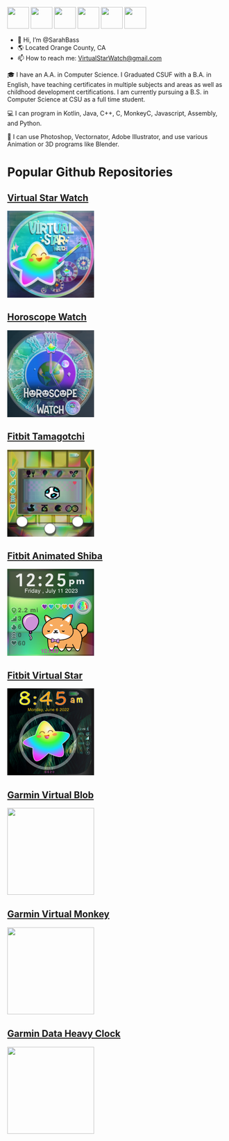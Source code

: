 
[<img src="https://sarahbass.github.io/images/facebook2x.png" width="50" height="50">](https://gallery.fitbit.com/developer/850971bc-7265-471f-81f9-608d179f4ddd)
[<img src="https://sarahbass.github.io/images/twitter2x.png" width="50" height="50">](https://github.com/SarahBass?tab=repositories)
[<img src="https://sarahbass.github.io/images/instagram2x.png" width="50" height="50">](https://www.instagram.com/virtualpetstar/)
[<img src="https://sarahbass.github.io/images/garminicon.png" width="50" height="50">](https://apps.garmin.com/en-US/developer/f94e72b2-1bb1-4ad4-80ef-a1d38cd49c2c/apps)
[<img src="https://sarahbass.github.io/images/tinycircuitslogo.png" width="50" height="50">](https://arcade.thumby.us/)
[<img src="https://sarahbass.github.io/images/googleicon.png" width="50" height="50">](https://play.google.com/store/apps/dev?id=8905289373249083173)


- 👋 Hi, I’m @SarahBass
- 🌎 Located Orange County, CA  
- 📫 How to reach me: VirtualStarWatch@gmail.com




🎓 I have an A.A. in Computer Science. I Graduated CSUF with a B.A.
in English, have teaching certificates in
multiple subjects and areas as well as childhood development certifications. I am currently
pursuing a B.S. in Computer Science at CSU as a full time student. 

💻 I can program in Kotlin, Java, C++, C, MonkeyC,
Javascript, Assembly, and Python. 

🎨 I can use Photoshop, Vectornator, Adobe Illustrator, and use various
Animation or 3D programs like Blender.

# Popular Github Repositories 

## [Virtual Star Watch](https://play.google.com/store/apps/details?id=com.academy.testwatch3)

[<img src="https://github.com/SarahBass/Android-PlayStore-Icons/blob/main/VSWatchIcon.png" width="200" height="200">](https://github.com/SarahBass/WearOS-Animated-Star-Watch)


## [Horoscope Watch](https://github.com/SarahBass/HoroscopeWatchAndroid/blob/main/README.md)

[<img src="https://github.com/SarahBass/Android-PlayStore-Icons/blob/main/HoroscopeWatch.png" width="200" height="200">](https://github.com/SarahBass/HoroscopeWatchAndroid/blob/main/README.md)

## [Fitbit Tamagotchi](https://gallery.fitbit.com/details/53f8ef1e-9c56-4699-8972-6f788f1710d1)

[<img src="https://github.com/SarahBass/Virtual-Pet-APP/raw/main/promo/Versa3_336_pixel_2%209.png" width="200" height="200">](https://github.com/SarahBass/Virtual-Pet-APP)

## [Fitbit Animated Shiba](https://gallery.fitbit.com/details/6e255398-2919-4268-9ee5-a7674c3e4637)

[<img src="https://github.com/SarahBass/VirtualPetShiba/raw/main/promo/Untitled_49%206.png" width="200" height="200">](https://github.com/SarahBass/VirtualPetShiba)

## [Fitbit Virtual Star](https://github.com/SarahBass/Season-Star-Pet-Fitbit-Clockface)

[<img src="https://github.com/SarahBass/StarWatchV3/raw/main/Versa3copy%208.png" width="200" height="200">](https://github.com/SarahBass/Season-Star-Pet-Fitbit-Clockface)

## [Garmin Virtual Blob](https://apps.garmin.com/en-US/developer/f94e72b2-1bb1-4ad4-80ef-a1d38cd49c2c/apps)

[<img src="https://services.garmin.com/appsLibraryBusinessServices_v0/rest/apps/03cb70fd-ce8f-410a-836e-94ad4648c5d8/icon/b0965b38-68fd-44e4-bea5-61debe880f50" width="200" height="200">](https://github.com/SarahBass/VirtualStarPetGarmin)

## [Garmin Virtual Monkey](https://apps.garmin.com/en-US/developer/f94e72b2-1bb1-4ad4-80ef-a1d38cd49c2c/apps)

[<img src="https://services.garmin.com/appsLibraryBusinessServices_v0/rest/apps/5a0ab9df-301b-4d21-bfa8-1f0aaa8ce2bd/icon/3734c5bb-dadd-4ad7-b14c-6b32dfa37176" width="200" height="200">](https://github.com/SarahBass/VirtualStarPetGarmin)

## [Garmin Data Heavy Clock](https://apps.garmin.com/en-US/developer/f94e72b2-1bb1-4ad4-80ef-a1d38cd49c2c/apps)

[<img src="https://sarahbass.github.io/images/Untitled_95.png" width="200" height="200">](https://github.com/SarahBass/VirtualStarPetGarmin)




